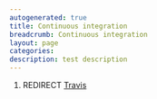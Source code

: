 ```yaml
---
autogenerated: true
title: Continuous integration
breadcrumb: Continuous integration
layout: page
categories: 
description: test description
---
```


1.  REDIRECT [Travis](Travis "wikilink")
